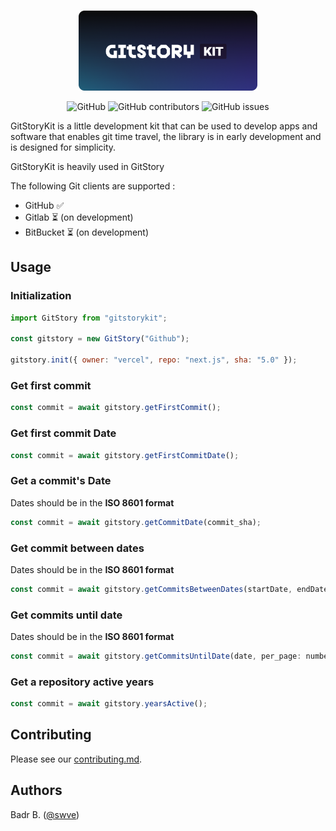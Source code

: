<p align="center"><br>
  <a href="#">
    <img src=".github/img/gitstorykit.png" height="128">
  </a>
</p>
<center>
<p align="center">
  
 <img alt="GitHub" src="https://img.shields.io/github/license/swve/gitstorykit">
 <img alt="GitHub contributors" src="https://img.shields.io/github/contributors/swve/gitstorykit">
 <img alt="GitHub issues" src="https://img.shields.io/github/issues/swve/gitstorykit">
</p>
</center>



GitStoryKit is a little development kit that can be used to develop apps and software that enables git time travel, the library is in early development and is designed for simplicity. 

GitStoryKit is heavily used in GitStory 

The following Git clients are supported : 
- GitHub ✅
- Gitlab ⏳ (on development)
- BitBucket ⏳ (on development)

## Usage 

### Initialization 

```js
import GitStory from "gitstorykit";

const gitstory = new GitStory("Github");

gitstory.init({ owner: "vercel", repo: "next.js", sha: "5.0" }); 
```

### Get first commit
```js
const commit = await gitstory.getFirstCommit();
```

### Get first commit Date
```js
const commit = await gitstory.getFirstCommitDate();
```

### Get a commit's Date
Dates should be in the **ISO 8601 format**
```js
const commit = await gitstory.getCommitDate(commit_sha);
```

### Get commit between dates

Dates should be in the **ISO 8601 format**
```js
const commit = await gitstory.getCommitsBetweenDates(startDate, endDate, per_page: number, page: number);
```

### Get commits until date

Dates should be in the **ISO 8601 format**
```js
const commit = await gitstory.getCommitsUntilDate(date, per_page: number, page: number);
```

### Get a repository active years 
```js
const commit = await gitstory.yearsActive();
```



## Contributing

Please see our [contributing.md](/CONTRIBUTING.md).

## Authors

Badr B. ([@swve](https://github.com/swve))
